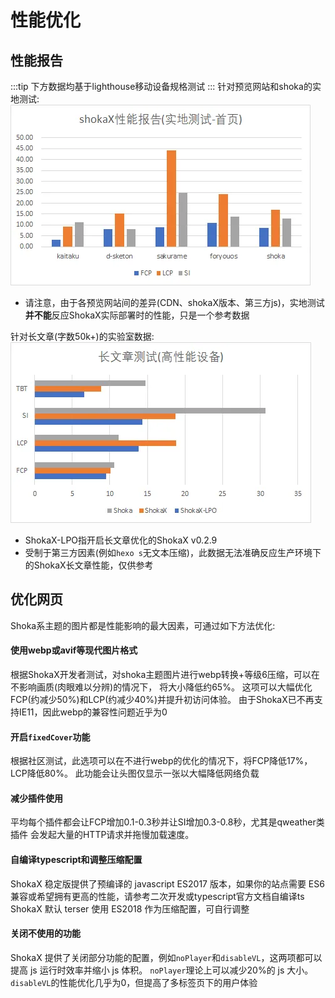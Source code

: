 # 性能优化
## 性能报告
:::tip
下方数据均基于lighthouse移动设备规格测试
:::
针对预览网站和shoka的实地测试: \
![性能报告](perf-1.webp)
- 请注意，由于各预览网站间的差异(CDN、shokaX版本、第三方js)，实地测试**并不能**反应ShokaX实际部署时的性能，只是一个参考数据

针对长文章(字数50k+)的实验室数据: \
![性能报告](perf-2.webp)
- ShokaX-LPO指开启长文章优化的ShokaX v0.2.9
- 受制于第三方因素(例如`hexo s`无文本压缩)，此数据无法准确反应生产环境下的ShokaX长文章性能，仅供参考

## 优化网页

Shoka系主题的图片都是性能影响的最大因素，可通过如下方法优化:
#### 使用webp或avif等现代图片格式
根据ShokaX开发者测试，对shoka主题图片进行webp转换+等级6压缩，可以在不影响画质(肉眼难以分辨)的情况下，
将大小降低约65%。
这项可以大幅优化FCP(约减少50%)和LCP(约减少40%)并提升初访问体验。
由于ShokaX已不再支持IE11，因此webp的兼容性问题近乎为0

#### 开启`fixedCover`功能
根据社区测试，此选项可以在不进行webp的优化的情况下，将FCP降低17%，LCP降低80%。
此功能会让头图仅显示一张以大幅降低网络负载

#### 减少插件使用
平均每个插件都会让FCP增加0.1-0.3秒并让SI增加0.3-0.8秒，尤其是qweather类插件
会发起大量的HTTP请求并拖慢加载速度。

#### 自编译typescript和调整压缩配置
ShokaX 稳定版提供了预编译的 javascript ES2017 版本，如果你的站点需要 ES6 兼容或希望拥有更高的性能，请参考二次开发或typescript官方文档自编译ts \
ShokaX 默认 terser 使用 ES2018 作为压缩配置，可自行调整

#### 关闭不使用的功能
ShokaX 提供了关闭部分功能的配置，例如`noPlayer`和`disableVL`，这两项都可以提高 js 运行时效率并缩小 js 体积。
`noPlayer`理论上可以减少20%的 js 大小。`disableVL`的性能优化几乎为0，但提高了多标签页下的用户体验
